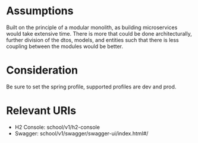 # Assumptions
Built on the principle of a modular monolith, as building microservices would take extensive time.
There is more that could be done architecturally, further division of the dtos, models, and entities 
such that there is less coupling between the modules would be better.

# Consideration

Be sure to set the spring profile, supported profiles are dev and prod.

# Relevant URIs

- H2 Console: school/v1/h2-console
- Swagger: school/v1/swagger/swagger-ui/index.html#/